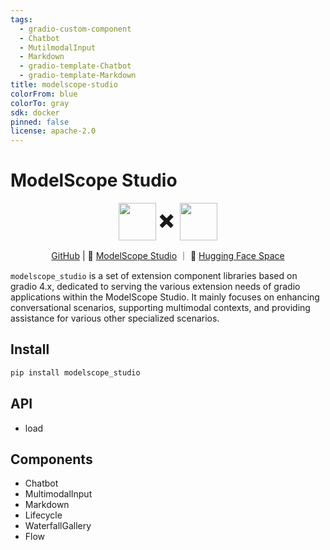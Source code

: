 ```yaml
---
tags:
  - gradio-custom-component
  - Chatbot
  - MutilmodalInput
  - Markdown
  - gradio-template-Chatbot
  - gradio-template-Markdown
title: modelscope-studio
colorFrom: blue
colorTo: gray
sdk: docker
pinned: false
license: apache-2.0
---
```


<h1>ModelScope Studio</h1>

<p align="center">
    <img src="https://modelscope.oss-cn-beijing.aliyuncs.com/modelscope.gif" height="60" style="vertical-align: middle;"/>
    <span style="font-size: 30px; vertical-align: middle;">
    ✖️
    </span>
    <img src="https://github.com/gradio-app/gradio/raw/main/readme_files/gradio.svg" height="60" style="vertical-align: middle;">
<p>

<p align="center">
<a href="https://github.com/modelscope/modelscope-studio">GitHub</a> | 🤖 <a href="https://modelscope.cn/studios/modelscope/modelscope-studio/summary">ModelScope Studio</a> ｜ 🤗 <a href="https://huggingface.co/spaces/modelscope/modelscope-studio">Hugging Face Space</a>

`modelscope_studio` is a set of extension component libraries based on gradio 4.x, dedicated to serving the various extension needs of gradio applications within the ModelScope Studio. It mainly focuses on enhancing conversational scenarios, supporting multimodal contexts, and providing assistance for various other specialized scenarios.

## Install

```sh
pip install modelscope_studio
```

## API

- <tab-link component-tab="API">load</tab-link>

## Components

- <tab-link component-tab="Chatbot">Chatbot</tab-link>
- <tab-link component-tab="MultimodalInput">MultimodalInput</tab-link>
- <tab-link component-tab="Markdown">Markdown</tab-link>
- <tab-link component-tab="Lifecycle">Lifecycle</tab-link>
- <tab-link component-tab="WaterfallGallery">WaterfallGallery</tab-link>
- <tab-link component-tab="Flow">Flow</tab-link>
